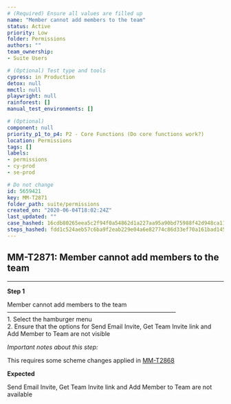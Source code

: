 ```yaml
---
# (Required) Ensure all values are filled up
name: "Member cannot add members to the team"
status: Active
priority: Low
folder: Permissions
authors: ""
team_ownership: 
- Suite Users

# (Optional) Test type and tools
cypress: in Production
detox: null
mmctl: null
playwright: null
rainforest: []
manual_test_environments: []

# (Optional)
component: null
priority_p1_to_p4: P2 - Core Functions (Do core functions work?)
location: Permissions
tags: []
labels: 
- permissions
- cy-prod
- se-prod

# Do not change
id: 5659421
key: MM-T2871
folder_path: suite/permissions
created_on: "2020-06-04T18:02:24Z"
last_updated: ""
case_hashed: 16cdb80265eea5c2f94f0a54862d1a227aa95a90bd75988f42d948ca11d15f3761ab7181593d09541d3334e12bc57fb9
steps_hashed: fdd1c524aeb57c6ba9f2eab229e04a6e82774c86d33ef70a161bad14593f3fb54ff6c6c082e739c4dd73658e099f923a
---
```


## MM-T2871: Member cannot add members to the team

---

**Step 1**

Member cannot add members to the team\
————————————————————————————\
1\. Select the hamburger menu\
2\. Ensure that the options for Send Email Invite, Get Team Invite link and Add Member to Team are not visible

_Important notes about this step:_

This requires some scheme changes applied in ​[MM-T2868](https://mattermost.atlassian.net/projects/MM?selectedItem=com.atlassian.plugins.atlassian-connect-plugin%3Acom.kanoah.test-manager__main-project-page#!/testCase/MM-T2868)​​​

**Expected**

Send Email Invite, Get Team Invite link and Add Member to Team are not available
